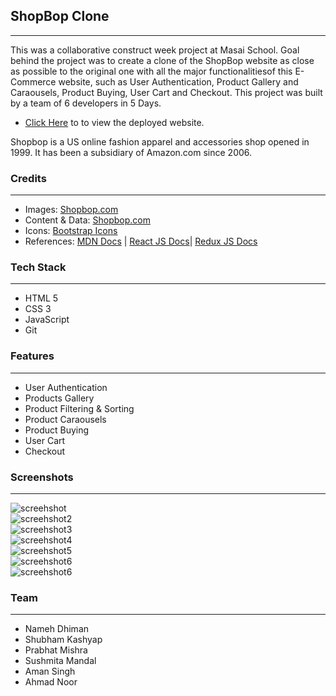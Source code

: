 ## ShopBop Clone 
---
<p>
This was a collaborative construct week project at Masai School.
Goal behind the project was to create a clone of the ShopBop website as close as possible to the original one with all the major functionalitiesof this E-Commerce website, such as User Authentication, Product Gallery and Caraousels, Product Buying, User Cart and Checkout.
This project was built by a team of 6 developers in 5 Days. 
</p>

* [Click Here](https://shopbop-clone-project.netlify.app "Shopbop Project") to to view the deployed website.

<p>
Shopbop is a US online fashion apparel and accessories shop opened in 1999. It has been a subsidiary of Amazon.com since 2006.
</p>

### Credits
___
* Images: [Shopbop.com](https://www.shopbop.com/)
* Content & Data: [Shopbop.com](https://www.shopbop.com/)
* Icons: [Bootstrap Icons](https://icons.getbootstrap.com/)
* References: [MDN Docs](https://developer.mozilla.org/en-US/ ) | [React JS Docs](https://reactjs.org/docs/getting-started.html)| [Redux JS Docs](https://redux.js.org/introduction/getting-started)

### Tech Stack
___

* HTML 5
* CSS 3
* JavaScript
* Git

### Features
___
* User Authentication
* Products Gallery
* Product Filtering & Sorting
* Product Caraousels
* Product Buying
* User Cart
* Checkout 

### Screenshots
___
![screehshot](https://miro.medium.com/max/1400/1*83hn6WaZHyTGsywhiIcOKg.jpeg)
<br/>
![screehshot2](https://miro.medium.com/max/1400/1*zWPmctQmhkZvu8nWCYDfEg.jpeg)
<br/>
![screehshot3](https://miro.medium.com/max/1400/1*r7e_plgAtUGX74gEYILZfA.png)
<br/>
![screehshot4](https://miro.medium.com/max/1400/1*xOVIFGiXCYlgdqwgBaf3KQ.jpeg)
<br/>
![screehshot5](https://miro.medium.com/max/1400/1*z-3xsO54DcVNBGUdBHxcTQ.jpeg)
<br/>
![screehshot6](https://miro.medium.com/max/1400/1*a9i0-iNhYwpajV8-PixIog.jpeg)
<br/>
![screehshot6](https://miro.medium.com/max/1400/1*ANKqq_m04pXGdPMSvtdhrg.jpeg)

### Team
___
* Nameh Dhiman
* Shubham Kashyap
* Prabhat Mishra
* Sushmita Mandal
* Aman Singh
* Ahmad Noor

